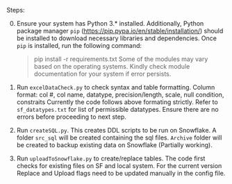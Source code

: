 Steps:

0. Ensure your system has Python 3.* installed. Additionally, Python package manager `pip`
    (https://pip.pypa.io/en/stable/installation/) should be installed to download necessary
    libraries and dependencies. Once `pip` is installed, run the following command:
    > pip install -r requirements.txt
    Some of the modules may vary based on the operating systems. Kindly check module
    documentation for your system if error persists.

1. Run `excelDataCheck.py` to check syntax and table formatting. 
    Column format: col #, col name, datatype, precision/length, scale, null condition, constraits
    Currently the code follows above formating strictly.
    Refer to `sf_datatypes.txt` for list of permissible datatypes.
    Ensure there are no errors before proceeding to next step.

2. Run `createSQL.py`. This creates DDL scripts to be run on Snowflake.
    A folder `src_sql` will be created containing the sql files.
    `Archive` folder will be created to backup existing data on Snowflake (Partially working).

3. Run `uploadToSnowflake.py` to create/replace tables.
    The code first checks for existing files on SF and local system. For the current version
    Replace and Upload flags need to be updated manually in the config file.
    